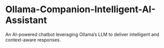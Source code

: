 # Ollama-Companion-Intelligent-AI-Assistant
An AI-powered chatbot leveraging Ollama’s LLM to deliver intelligent and context-aware responses.
